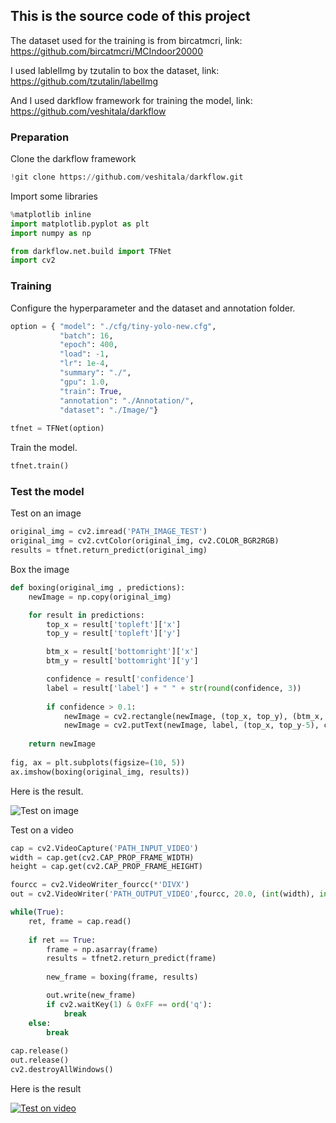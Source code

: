 ## This is the source code of this project

The dataset used for the training is from bircatmcri, link: https://github.com/bircatmcri/MCIndoor20000

I used lablelImg by tzutalin to box the dataset, link: https://github.com/tzutalin/labelImg

And I used darkflow framework for training the model, link: https://github.com/veshitala/darkflow

### Preparation

Clone the darkflow framework

```python
!git clone https://github.com/veshitala/darkflow.git
```


Import some libraries

```python
%matplotlib inline
import matplotlib.pyplot as plt
import numpy as np

from darkflow.net.build import TFNet
import cv2
```

### Training

Configure the hyperparameter and the dataset and annotation folder.

```python
option = { "model": "./cfg/tiny-yolo-new.cfg", 
           "batch": 16,
           "epoch": 400,
           "load": -1,
           "lr": 1e-4,
           "summary": "./",
           "gpu": 1.0,
           "train": True,
           "annotation": "./Annotation/",
           "dataset": "./Image/"}
           
tfnet = TFNet(option)
```

Train the model.

```python
tfnet.train()
```

### Test the model

Test on an image

```python
original_img = cv2.imread('PATH_IMAGE_TEST')
original_img = cv2.cvtColor(original_img, cv2.COLOR_BGR2RGB)
results = tfnet.return_predict(original_img)
```

Box the image

```python
def boxing(original_img , predictions):
    newImage = np.copy(original_img)

    for result in predictions:
        top_x = result['topleft']['x']
        top_y = result['topleft']['y']

        btm_x = result['bottomright']['x']
        btm_y = result['bottomright']['y']

        confidence = result['confidence']
        label = result['label'] + " " + str(round(confidence, 3))
        
        if confidence > 0.1:
            newImage = cv2.rectangle(newImage, (top_x, top_y), (btm_x, btm_y), (255,0,0), 3)
            newImage = cv2.putText(newImage, label, (top_x, top_y-5), cv2.FONT_HERSHEY_COMPLEX_SMALL , 0.8, (0, 230, 0), 1, cv2.LINE_AA)
        
    return newImage
    
fig, ax = plt.subplots(figsize=(10, 5))
ax.imshow(boxing(original_img, results))
```
Here is the result.

![Test on image](https://github.com/Prakhosha/Computer-Vision-Stairs-Detection/blob/master/Demo/demo_image.png)

Test on a video

```python
cap = cv2.VideoCapture('PATH_INPUT_VIDEO')
width = cap.get(cv2.CAP_PROP_FRAME_WIDTH)   
height = cap.get(cv2.CAP_PROP_FRAME_HEIGHT) 

fourcc = cv2.VideoWriter_fourcc(*'DIVX')
out = cv2.VideoWriter('PATH_OUTPUT_VIDEO',fourcc, 20.0, (int(width), int(height)))

while(True):
    ret, frame = cap.read()
    
    if ret == True:
        frame = np.asarray(frame)      
        results = tfnet2.return_predict(frame)
        
        new_frame = boxing(frame, results)

        out.write(new_frame)
        if cv2.waitKey(1) & 0xFF == ord('q'):
            break
    else:
        break
        
cap.release()
out.release()
cv2.destroyAllWindows()
```

Here is the result

[![Test on video](https://github.com/Prakhosha/Computer-Vision-Stairs-Detection/blob/master/Demo/thumbnsil.jpg)](https://youtu.be/zr5mx4c9Bj8)
